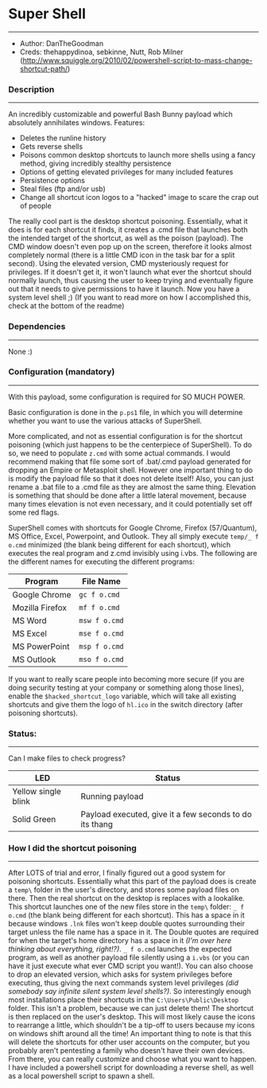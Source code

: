 # Super Shell
---
- Author: DanTheGoodman
- Creds: thehappydinoa, sebkinne, Nutt, Rob Milner (http://www.squiggle.org/2010/02/powershell-script-to-mass-change-shortcut-path/)

### Description
---
An incredibly customizable and powerful Bash Bunny payload which absolutely annihilates windows.
Features:
- Deletes the runline history
- Gets reverse shells
- Poisons common desktop shortcuts to launch more shells using a fancy method, giving incredibly stealthy persistence
- Options of getting elevated privileges for many included features
- Persistence options
- Steal files (ftp and/or usb)
- Change all shortcut icon logos to a "hacked" image to scare the crap out of people

The really cool part is the desktop shortcut poisoning. Essentially, what it does is for each shortcut it finds, it creates a .cmd file that launches both the intended target of the shortcut, as well as the poison (payload). The CMD window doesn't even pop up on the screen, therefore it looks almost completely normal (there is a little CMD icon in the task bar for a split second). Using the elevated version, CMD mysteriously request for privileges. If it doesn't get it, it won't launch what ever the shortcut should normally launch, thus causing the user to keep trying and eventually figure out that it needs to give permissions to have it launch. Now you have a system level shell ;) (If you want to read more on how I accomplished this, check at the bottom of the readme)


### Dependencies
---
None :)



### Configuration (mandatory)
---
With this payload, some configuration is required for SO MUCH POWER.

Basic configuration is done in the `p.ps1` file, in which you will determine whether you want to use the various attacks of SuperShell.

More complicated, and not as essential configuration is for the shortcut poisoning (which just happens to be the centerpiece of SuperShell). To do so, we need to populate `z.cmd` with some actual commands. I would recommend making that file some sort of .bat/.cmd payload generated for dropping an Empire or Metasploit shell. However one important thing to do is modify the payload file so that it does not delete itself! Also, you can just rename a .bat file to a .cmd file as they are almost the same thing. Elevation is something that should be done after a little lateral movement, because many times elevation is not even necessary, and it could potentially set off some red flags.

SuperShell comes with shortcuts for Google Chrome, Firefox (57/Quantum), MS Office, Excel, Powerpoint, and Outlook. They all simply execute `temp/_ f o.cmd` minimized (the blank being different for each shortcut), which executes the real program and z.cmd invisibly using i.vbs. The following are the different names for executing the different programs:

|Program|File Name|
|---|---|
|Google Chrome|`gc f o.cmd`|
|Mozilla Firefox|`mf f o.cmd`|
|MS Word|`msw f o.cmd`|
|MS Excel|`mse f o.cmd`|
|MS PowerPoint|`msp f o.cmd`|
|MS Outlook|`mso f o.cmd`|

If you want to really scare people into becoming more secure (if you are doing security testing at your company or something along those lines), enable the `$hacked_shortcut_logo` variable, which will take all existing shortcuts and give them the logo of `hl.ico` in the switch directory (after poisoning shortcuts).


### Status:
---
Can I make files to check progress?

|LED|Status|
|---|---|
|Yellow single blink|Running payload|
|Solid Green|Payload executed, give it a few seconds to do its thang|

### How I did the shortcut poisoning
---
After LOTS of trial and error, I finally figured out a good system for poisoning shortcuts. Essentially what this part of the payload does is create a `temp\` folder in the user's directory, and stores some payload files on there. Then the real shortcut on the desktop is replaces with a lookalike. This shortcut launches one of the new files store in the `temp\` folder: `_ f o.cmd` (the blank being different for each shortcut). This has a space in it because windows `.lnk` files won't keep double quotes surrounding their target unless the file name has a space in it. The Double quotes are required for when the target's home directory has a space in it _(I'm over here thinking about everything, right!?)_. `_ f o.cmd` launches the expected program, as well as another payload file silently using a `i.vbs` (or you can have it just execute what ever CMD script you want!). You can also choose to drop an elevated version, which asks for system privileges before executing, thus giving the next commands system level privileges _(did somebody say infinite silent system level shells?)_. So interestingly enough most installations place their shortcuts in the `C:\Users\Public\Desktop` folder. This isn't a problem, because we can just delete them! The shortcut is then replaced on the user's desktop. This will most likely cause the icons to rearrange a little, which shouldn't be a tip-off to users because my icons on windows shift around all the time! An important thing to note is that this will delete the shortcuts for other user accounts on the computer, but you probably aren't pentesting a family who doesn't have their own devices. From there, you can really customize and choose what you want to happen. I have included a powershell script for downloading a reverse shell, as well as a local powershell script to spawn a shell.
